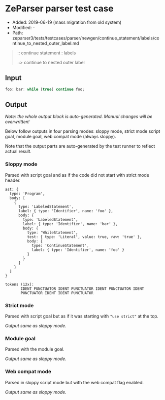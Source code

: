 # ZeParser parser test case

- Added: 2019-06-19 (mass migration from old system)
- Modified: -
- Path: zeparser3/tests/testcases/parser/newgen/continue_statement/labels/continue_to_nested_outer_label.md

> :: continue statement : labels
>
> ::> continue to nested outer label

## Input

`````js
foo: bar: while (true) continue foo;
`````

## Output

_Note: the whole output block is auto-generated. Manual changes will be overwritten!_

Below follow outputs in four parsing modes: sloppy mode, strict mode script goal, module goal, web compat mode (always sloppy).

Note that the output parts are auto-generated by the test runner to reflect actual result.

### Sloppy mode

Parsed with script goal and as if the code did not start with strict mode header.

`````
ast: {
  type: 'Program',
  body: [
    {
      type: 'LabeledStatement',
      label: { type: 'Identifier', name: 'foo' },
      body: {
        type: 'LabeledStatement',
        label: { type: 'Identifier', name: 'bar' },
        body: {
          type: 'WhileStatement',
          test: { type: 'Literal', value: true, raw: 'true' },
          body: {
            type: 'ContinueStatement',
            label: { type: 'Identifier', name: 'foo' }
          }
        }
      }
    }
  ]
}

tokens (12x):
       IDENT PUNCTUATOR IDENT PUNCTUATOR IDENT PUNCTUATOR IDENT
       PUNCTUATOR IDENT IDENT PUNCTUATOR
`````

### Strict mode

Parsed with script goal but as if it was starting with `"use strict"` at the top.

_Output same as sloppy mode._

### Module goal

Parsed with the module goal.

_Output same as sloppy mode._

### Web compat mode

Parsed in sloppy script mode but with the web compat flag enabled.

_Output same as sloppy mode._
